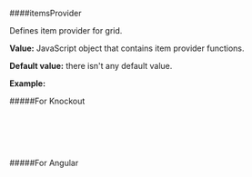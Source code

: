﻿####itemsProvider
    
Defines item provider for grid.

**Value:** JavaScript object that contains item provider functions.

**Default value:** there isn't any default value.

**Example:**

#####For Knockout
<!--Start the highlighter-->
<pre class="brush: html">
	<div id="test-knockout" data-bind="tgrid: { provider: itemsProvider}">
	</div>
</pre>

#####For Angular

<pre class="brush: html">
	<t-grid id="test-angular" provider="itemsProvider">
	</t-grid>
</pre>

#####

<script type="text/javascript">
    SyntaxHighlighter.highlight();
</script>

